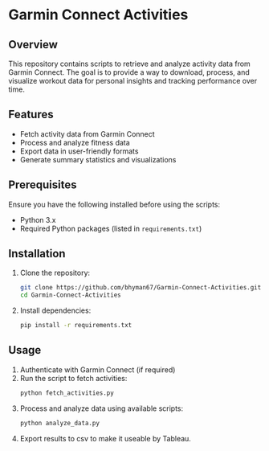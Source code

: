 # Garmin Connect Activities

## Overview
This repository contains scripts to retrieve and analyze activity data from Garmin Connect. The goal is to provide a way to download, process, and visualize workout data for personal insights and tracking performance over time.

## Features
- Fetch activity data from Garmin Connect
- Process and analyze fitness data
- Export data in user-friendly formats
- Generate summary statistics and visualizations

## Prerequisites
Ensure you have the following installed before using the scripts:
- Python 3.x
- Required Python packages (listed in `requirements.txt`)

## Installation
1. Clone the repository:
   ```sh
   git clone https://github.com/bhyman67/Garmin-Connect-Activities.git
   cd Garmin-Connect-Activities
   ```
2. Install dependencies:
   ```sh
   pip install -r requirements.txt
   ```

## Usage
1. Authenticate with Garmin Connect (if required)
2. Run the script to fetch activities:
   ```sh
   python fetch_activities.py
   ```
3. Process and analyze data using available scripts:
   ```sh
   python analyze_data.py
   ```
4. Export results to csv to make it useable by Tableau.

